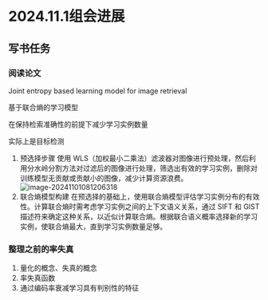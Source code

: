# 2024.11.1组会进展

## 写书任务

### 阅读论文

Joint entropy based learning model for image retrieval

基于联合熵的学习模型

在保持检索准确性的前提下减少学习实例数量

实际上是目标检测

1. 预选择步骤
   使用 WLS（加权最小二乘法）滤波器对图像进行预处理，然后利用分水岭分割方法对过滤后的图像进行处理，筛选出有效的学习实例，删除对训练模型无贡献或贡献小的图像，减少计算资源浪费。
   ![image-20241101081206318](http://public.file.lvshuhuai.cn/images\image-20241101081206318.png)
2. 联合熵模型构建
   在预选择的基础上，使用联合熵模型评估学习实例分布的有效性。计算联合熵时需考虑学习实例之间的上下文语义关系，通过 SIFT 和 GIST 描述符来确定这种关系，以近似计算联合熵。根据联合语义概率选择新的学习实例，使联合熵最大，直到学习实例数量足够。

### 整理之前的率失真

1. 量化的概念、失真的概念
2. 率失真函数
3. 通过编码率衰减学习具有判别性的特征